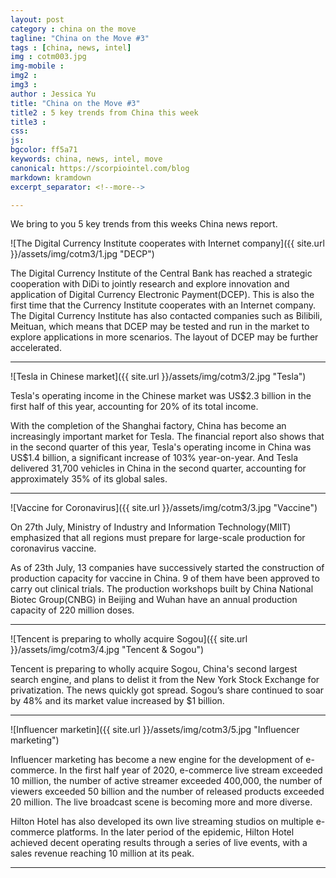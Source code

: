 ```yaml
---
layout: post
category : china on the move
tagline: "China on the Move #3"
tags : [china, news, intel]
img : cotm003.jpg
img-mobile : 
img2 : 
img3 : 
author : Jessica Yu
title: "China on the Move #3"
title2 : 5 key trends from China this week
title3 : 
css: 
js: 
bgcolor: ff5a71
keywords: china, news, intel, move
canonical: https://scorpiointel.com/blog
markdown: kramdown
excerpt_separator: <!--more-->

---
```


We bring to you 5 key trends from this weeks China news report.

<!--more-->

![The Digital Currency Institute cooperates with Internet company]({{ site.url }}/assets/img/cotm3/1.jpg "DECP")

The Digital Currency Institute of the Central Bank has reached a strategic cooperation with DiDi to jointly research and explore innovation and application of Digital Currency Electronic Payment(DCEP). This is also the first time that the Currency Institute cooperates with an Internet company. The Digital Currency Institute has also contacted companies such as Bilibili, Meituan, which means that DCEP may be tested and run in the market to explore applications in more scenarios. The layout of DCEP may be further accelerated.

---
![Tesla in Chinese market]({{ site.url }}/assets/img/cotm3/2.jpg "Tesla")

Tesla's operating income in the Chinese market was US$2.3 billion in the first half of this year, accounting for 20% of its total income.

With the completion of the Shanghai factory, China has become an increasingly important market for Tesla. The financial report also shows that in the second quarter of this year, Tesla's operating income in China was US$1.4 billion, a significant increase of 103% year-on-year. And Tesla delivered 31,700 vehicles in China in the second quarter, accounting for approximately 35% of its global sales.

---
![Vaccine for Coronavirus]({{ site.url }}/assets/img/cotm3/3.jpg "Vaccine")

 On 27th July, Ministry of Industry and Information Technology(MIIT) emphasized that all regions must prepare for large-scale production for coronavirus vaccine.

As of 23th July, 13 companies have successively started the construction of production capacity for vaccine in China. 9 of them have been approved to carry out clinical trials. The production workshops built by China National Biotec Group(CNBG) in Beijing and Wuhan have an annual production capacity of 220 million doses.

---
![Tencent is preparing to wholly acquire Sogou]({{ site.url }}/assets/img/cotm3/4.jpg "Tencent & Sogou")

Tencent is preparing to wholly acquire Sogou, China's second largest search engine, and plans to delist it from the New York Stock Exchange for privatization. The news quickly got spread. Sogou’s share continued to soar by 48% and its market value increased by $1 billion.

---
![Influencer marketin]({{ site.url }}/assets/img/cotm3/5.jpg "Influencer marketing")

Influencer marketing has become a new engine for the development of e-commerce. In the first half year of 2020, e-commerce live stream exceeded 10 million, the number of active streamer exceeded 400,000, the number of viewers exceeded 50 billion and the number of released products exceeded 20 million. The live broadcast scene is becoming more and more diverse.

Hilton Hotel has also developed its own live streaming studios on multiple e-commerce platforms. In the later period of the epidemic, Hilton Hotel achieved decent operating results through a series of live events, with a sales revenue reaching 10 million at its peak.

---
